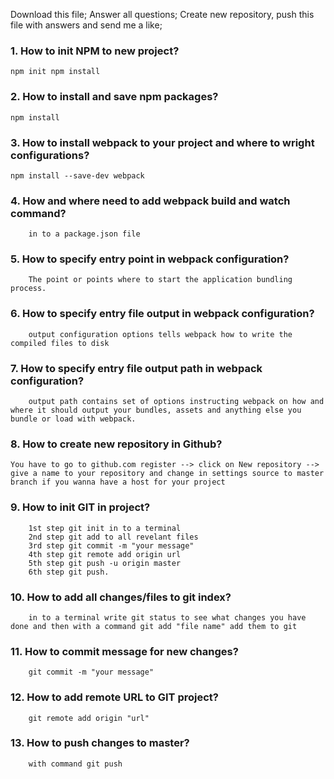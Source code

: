 Download this file;
Answer all questions;
Create new repository, push this file with answers and send me a like;

### 1. How to init NPM to new project?
    npm init npm install
### 2. How to install and save npm packages?
    npm install
### 3. How to install webpack to your project and where to wright configurations?
    npm install --save-dev webpack

### 4. How and where need to add webpack build and watch command?
        in to a package.json file
### 5. How to specify entry point in webpack configuration?
        The point or points where to start the application bundling process.
### 6. How to specify entry file output in webpack configuration?
        output configuration options tells webpack how to write the compiled files to disk
### 7. How to specify entry file output path in webpack configuration?
        output path contains set of options instructing webpack on how and where it should output your bundles, assets and anything else you bundle or load with webpack.
### 8. How to create new repository in Github?
    You have to go to github.com register --> click on New repository --> give a name to your repository and change in settings source to master branch if you wanna have a host for your project
### 9. How to init GIT in project?
        1st step git init in to a terminal 
        2nd step git add to all revelant files
        3rd step git commit -m "your message"
        4th step git remote add origin url
        5th step git push -u origin master
        6th step git push.
### 10. How to add all changes/files to git index?
        in to a terminal write git status to see what changes you have done and then with a command git add "file name" add them to git
### 11. How to commit message for new changes?
        git commit -m "your message"
### 12. How to add remote URL to GIT project?
        git remote add origin "url"
### 13. How to push changes to master?
        with command git push
